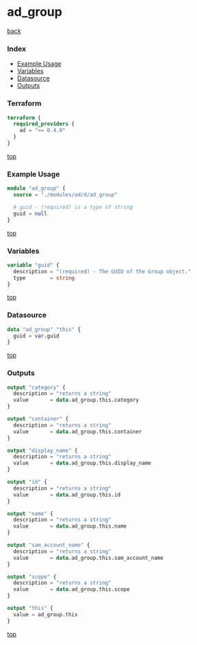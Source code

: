 # ad_group

[back](../ad.md)

### Index

- [Example Usage](#example-usage)
- [Variables](#variables)
- [Datasource](#datasource)
- [Outputs](#outputs)

### Terraform

```terraform
terraform {
  required_providers {
    ad = ">= 0.4.0"
  }
}
```

[top](#index)

### Example Usage

```terraform
module "ad_group" {
  source = "./modules/ad/d/ad_group"

  # guid - (required) is a type of string
  guid = null
}
```

[top](#index)

### Variables

```terraform
variable "guid" {
  description = "(required) - The GUID of the Group object."
  type        = string
}
```

[top](#index)

### Datasource

```terraform
data "ad_group" "this" {
  guid = var.guid
}
```

[top](#index)

### Outputs

```terraform
output "category" {
  description = "returns a string"
  value       = data.ad_group.this.category
}

output "container" {
  description = "returns a string"
  value       = data.ad_group.this.container
}

output "display_name" {
  description = "returns a string"
  value       = data.ad_group.this.display_name
}

output "id" {
  description = "returns a string"
  value       = data.ad_group.this.id
}

output "name" {
  description = "returns a string"
  value       = data.ad_group.this.name
}

output "sam_account_name" {
  description = "returns a string"
  value       = data.ad_group.this.sam_account_name
}

output "scope" {
  description = "returns a string"
  value       = data.ad_group.this.scope
}

output "this" {
  value = ad_group.this
}
```

[top](#index)